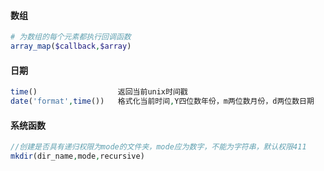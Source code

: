 #### 数组

```php
# 为数组的每个元素都执行回调函数
array_map($callback,$array)	
```

#### 日期

```php
time()					返回当前unix时间戳
date('format',time())	格式化当前时间,Y四位数年份，m两位数月份，d两位数日期
```

#### 系统函数

```php
//创建是否具有递归权限为mode的文件夹，mode应为数字，不能为字符串，默认权限411
mkdir(dir_name,mode,recursive)	
```



